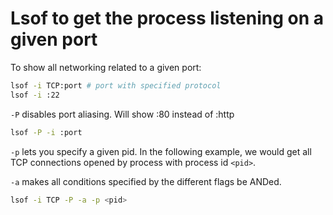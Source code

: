 # Lsof to get the process listening on a given port

To show all networking related to a given port:

```bash
lsof -i TCP:port # port with specified protocol
lsof -i :22
```
	
`-P` disables port aliasing. Will show <HOST>:80 instead of <HOST>:http

```bash
lsof -P -i :port
```

`-p` lets you specify a given pid. In the following example, we would get
all TCP connections opened by process with process id `<pid>`. 

`-a` makes
all conditions specified by the different flags be ANDed.

```bash
lsof -i TCP -P -a -p <pid>
```
